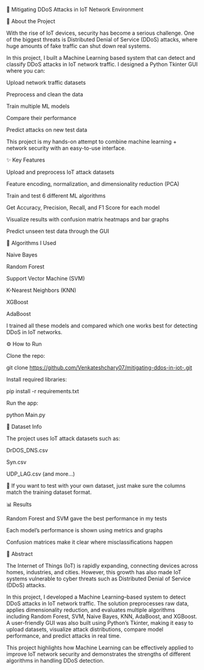 🔐 Mitigating DDoS Attacks in IoT Network Environment

📖 About the Project

With the rise of IoT devices, security has become a serious challenge. One of the biggest threats is Distributed Denial of Service (DDoS) attacks, where huge amounts of fake traffic can shut down real systems.

In this project, I built a Machine Learning based system that can detect and classify DDoS attacks in IoT network traffic.
I designed a Python Tkinter GUI where you can:

Upload network traffic datasets

Preprocess and clean the data

Train multiple ML models

Compare their performance

Predict attacks on new test data

This project is my hands-on attempt to combine machine learning + network security with an easy-to-use interface.

✨ Key Features

Upload and preprocess IoT attack datasets

Feature encoding, normalization, and dimensionality reduction (PCA)

Train and test 6 different ML algorithms

Get Accuracy, Precision, Recall, and F1 Score for each model

Visualize results with confusion matrix heatmaps and bar graphs

Predict unseen test data through the GUI

🧠 Algorithms I Used

Naive Bayes

Random Forest

Support Vector Machine (SVM)

K-Nearest Neighbors (KNN)

XGBoost

AdaBoost

I trained all these models and compared which one works best for detecting DDoS in IoT networks.

⚙️ How to Run

Clone the repo:

git clone https://github.com/Venkateshchary07/mitigating-ddos-in-iot-.git



Install required libraries:

pip install -r requirements.txt


Run the app:

python Main.py

📂 Dataset Info

The project uses IoT attack datasets such as:

DrDOS_DNS.csv

Syn.csv

UDP_LAG.csv
(and more…)

📌 If you want to test with your own dataset, just make sure the columns match the training dataset format.

📊 Results

Random Forest and SVM gave the best performance in my tests

Each model’s performance is shown using metrics and graphs

Confusion matrices make it clear where misclassifications happen

📜 Abstract

The Internet of Things (IoT) is rapidly expanding, connecting devices across homes, industries, and cities. However, this growth has also made IoT systems vulnerable to cyber threats such as Distributed Denial of Service (DDoS) attacks.

In this project, I developed a Machine Learning–based system to detect DDoS attacks in IoT network traffic. The solution preprocesses raw data, applies dimensionality reduction, and evaluates multiple algorithms including Random Forest, SVM, Naive Bayes, KNN, AdaBoost, and XGBoost. A user-friendly GUI was also built using Python’s Tkinter, making it easy to upload datasets, visualize attack distributions, compare model performance, and predict attacks in real time.

This project highlights how Machine Learning can be effectively applied to improve IoT network security and demonstrates the strengths of different algorithms in handling DDoS detection.
